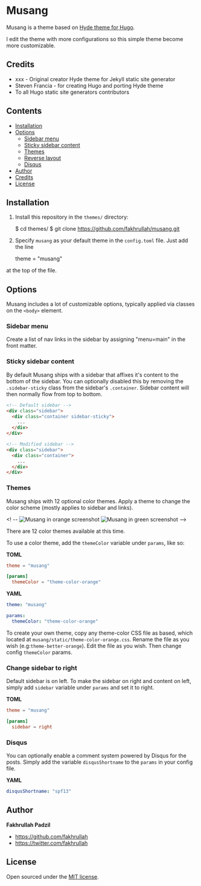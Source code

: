 # Musang

Musang is a theme based on [Hyde theme for Hugo](https://github.com/spf13/hyde).

I edit the theme with more configurations so this simple theme become more customizable.

<!-- ![Musang screenshot]() -->

## Credits

- xxx - Original creator Hyde theme for Jekyll static site generator
- Steven Francia - for creating Hugo and porting Hyde theme
- To all Hugo static site generators contributors

## Contents

- [Installation](#installation)
- [Options](#options)
  - [Sidebar menu](#sidebar-menu)
  - [Sticky sidebar content](#sticky-sidebar-content)
  - [Themes](#themes)
  - [Reverse layout](#reverse-layout)
  - [Disqus](#disqus)
- [Author](#author)
- [Credits](#credits)
- [License](#license)


## Installation

1. Install this repository in the `themes/` directory:

    $ cd themes/
    $ git clone https://github.com/fakhrullah/musang.git

2. Specify `musang` as your default theme in the `config.toml` file. Just add the line

    theme = "musang"

at the top of the file.


## Options

Musang includes a lot of customizable options, typically applied via classes on the `<body>` element.


### Sidebar menu

Create a list of nav links in the sidebar by assigning "menu=main" in the front matter.


### Sticky sidebar content

By default Musang ships with a sidebar that affixes it's content to the bottom of the sidebar. You can optionally disabled this by removing the `.sidebar-sticky` class from the sidebar's `.container`. Sidebar content will then normally flow from top to bottom.

```html
<!-- Default sidebar -->
<div class="sidebar">
  <div class="container sidebar-sticky">
    ...
  </div>
</div>

<!-- Modified sidebar -->
<div class="sidebar">
  <div class="container">
    ...
  </div>
</div>
```


### Themes

Musang ships with 12 optional color themes. Apply a theme to change the color scheme (mostly applies to sidebar and links).

<! -- 
![Musang in orange screenshot]()
![Musang in green screenshot]()
-->

There are 12 color themes available at this time.

<!--
!Musang theme classes]()
-->

To use a color theme, add the `themeColor` variable under `params`, like so:

**TOML**
```toml
theme = "musang"

[params]
  themeColor = "theme-color-orange"
```

**YAML**
```yaml
theme: "musang"

params:
  themeColor: "theme-color-orange"
```

To create your own theme, copy any theme-color CSS file as based, which located at `musang/static/theme-color-orange.css`. Rename the file as you wish (e.g:`theme-better-orange`). Edit the file as you wish. Then change config `themeColor` params. 

### Change sidebar to right

Default sidebar is on left. To make the sidebar on right and content on left, simply add `sidebar` variable under `params` and set it to right.

<!--
![Musang with reverse layout]()
-->

**TOML**
```toml
theme = "musang"

[params]
  sidebar = right
```

### Disqus

You can optionally enable a comment system powered by Disqus for the posts. Simply add the variable `disqusShortname` to the `params` in your config file.

**YAML**
```yaml
disqusShortname: "spf13"
```

## Author
**Fakhrullah Padzil**
- <https://github.com/fakhrullah>
- <https://twitter.com/fakhrullah>

## License

Open sourced under the [MIT license](LICENSE.md).


